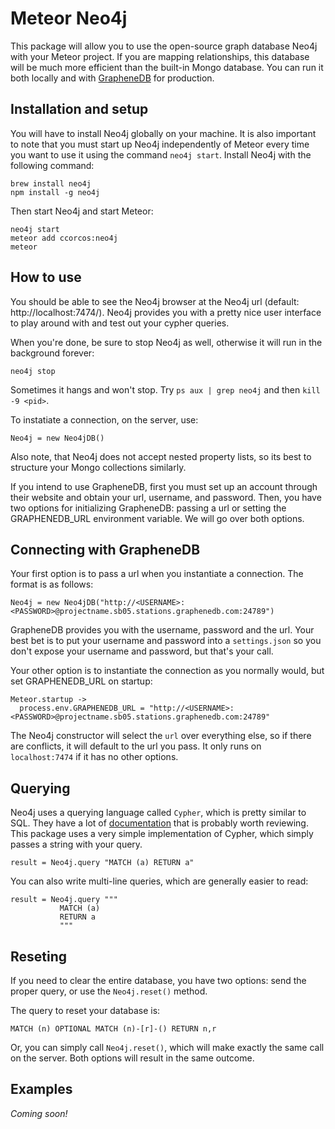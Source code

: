 # Meteor Neo4j

This package will allow you to use the open-source graph database Neo4j with your Meteor project. If you are mapping relationships, this database will be much more efficient than the built-in Mongo database. You can run it both locally and with [GrapheneDB](http://www.graphenedb.com/) for production.

## Installation and setup

You will have to install Neo4j globally on your machine. It is also important to note that you must start up Neo4j independently of Meteor every time you want to use it using the command `neo4j start`. Install Neo4j with the following command:

    brew install neo4j
    npm install -g neo4j

Then start Neo4j and start Meteor:

    neo4j start
    meteor add ccorcos:neo4j
    meteor

## How to use

You should be able to see the Neo4j browser at the Neo4j url (default: http://localhost:7474/). Neo4j provides you with a pretty nice user interface to play around with and test out your cypher queries.

When you're done, be sure to stop Neo4j as well, otherwise it will run in the background forever:

    neo4j stop

Sometimes it hangs and won't stop. Try `ps aux | grep neo4j` and then `kill -9 <pid>`.

To instatiate a connection, on the server, use:

    Neo4j = new Neo4jDB()

Also note, that Neo4j does not accept nested property lists, so its best to structure your Mongo collections similarly.

If you intend to use GrapheneDB, first you must set up an account through their website and obtain your url, username, and password. Then, you have two options for initializing GrapheneDB: passing a url or setting the GRAPHENEDB_URL environment variable. We will go over both options.

## Connecting with GrapheneDB

Your first option is to pass a url when you instantiate a connection. The format is as follows:

    Neo4j = new Neo4jDB("http://<USERNAME>:<PASSWORD>@projectname.sb05.stations.graphenedb.com:24789")

GrapheneDB provides you with the username, password and the url. Your best bet is to put your username and password into a `settings.json` so you don't expose your username and password, but that's your call.

Your other option is to instantiate the connection as you normally would, but set GRAPHENEDB_URL on startup:

    Meteor.startup ->
      process.env.GRAPHENEDB_URL = "http://<USERNAME>:<PASSWORD>@projectname.sb05.stations.graphenedb.com:24789"

The Neo4j constructor will select the `url` over everything else, so if there are conflicts, it will default to the url you pass. It only runs on `localhost:7474` if it has no other options.

## Querying

Neo4j uses a querying language called `Cypher`, which is pretty similar to SQL. They have a lot of [documentation](http://neo4j.com/docs/stable/cypher-query-lang.html) that is probably worth reviewing. This package uses a very simple implementation of Cypher, which simply passes a string with your query.

    result = Neo4j.query "MATCH (a) RETURN a"

You can also write multi-line queries, which are generally easier to read:

    result = Neo4j.query """
               MATCH (a)
               RETURN a
               """

## Reseting

If you need to clear the entire database, you have two options: send the proper query, or use the `Neo4j.reset()` method.

The query to reset your database is:

    MATCH (n) OPTIONAL MATCH (n)-[r]-() RETURN n,r

Or, you can simply call `Neo4j.reset()`, which will make exactly the same call on the server. Both options will result in the same outcome.

## Examples

*Coming soon!*
